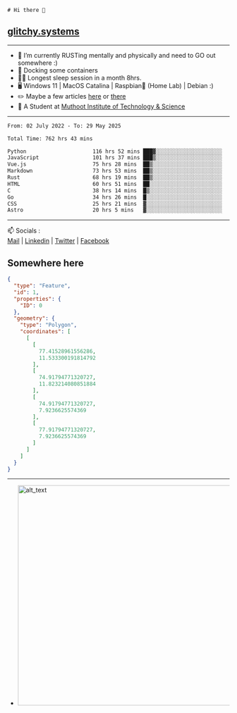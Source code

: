 ```
# Hi there 👋
```
## [glitchy.systems](https://glitchy.systems)
---

- 🌱 I’m currently RUSTing mentally and physically and need to GO out somewhere :)
- 🐋 Docking some containers
- 😶‍🌫️ Longest sleep session in a month 8hrs.
- 🖥️ Windows 11 | MacOS Catalina | Raspbian🥧 (Home Lab) | Debian :)
- ✏️ Maybe a few articles [here](https://medium.com/@advaithnarayanan8) or [there](https://medium.com/@advaithnarayanan8)
- 📑 A Student at [Muthoot Institute of Technology & Science](https://mgmits.ac.in/)



---

<!--START_SECTION:waka-->

```txt
From: 02 July 2022 - To: 29 May 2025

Total Time: 762 hrs 43 mins

Python                     116 hrs 52 mins ███▓░░░░░░░░░░░░░░░░░░░░░   15.32 %
JavaScript                 101 hrs 37 mins ███▒░░░░░░░░░░░░░░░░░░░░░   13.32 %
Vue.js                     75 hrs 28 mins  ██▒░░░░░░░░░░░░░░░░░░░░░░   09.90 %
Markdown                   73 hrs 53 mins  ██▒░░░░░░░░░░░░░░░░░░░░░░   09.69 %
Rust                       68 hrs 19 mins  ██▒░░░░░░░░░░░░░░░░░░░░░░   08.96 %
HTML                       60 hrs 51 mins  ██░░░░░░░░░░░░░░░░░░░░░░░   07.98 %
C                          38 hrs 14 mins  █▒░░░░░░░░░░░░░░░░░░░░░░░   05.01 %
Go                         34 hrs 26 mins  █░░░░░░░░░░░░░░░░░░░░░░░░   04.51 %
CSS                        25 hrs 21 mins  ▓░░░░░░░░░░░░░░░░░░░░░░░░   03.32 %
Astro                      20 hrs 5 mins   ▓░░░░░░░░░░░░░░░░░░░░░░░░   02.63 %
```

<!--END_SECTION:waka-->

---

📫 Socials :<br>
[Mail](mailto:advaith@glitchy.systems) | [Linkedin](https://www.linkedin.com/in/advaith-narayanan-a72152214/) | [Twitter](https://twitter.com/advaithnarayan) | [Facebook](https://screenmessage.com/qinq)

## Somewhere here

```geojson
{
  "type": "Feature",
  "id": 1,
  "properties": {
    "ID": 0
  },
  "geometry": {
    "type": "Polygon",
    "coordinates": [
      [
        [
          77.41528961556286,
          11.533300191814792
        ],
        [
          74.91794771320727,
          11.823214080851884
        ],
        [
          74.91794771320727,
          7.9236625574369
        ],
        [
          77.91794771320727,
          7.9236625574369
        ]
      ]
    ]
  }
}
```


--- 
- [<img alt="alt_text" width="500px" src="https://valid.x86.fr/cache/banner/xv24bv-6.png" />](https://valid.x86.fr/xv24bv)


